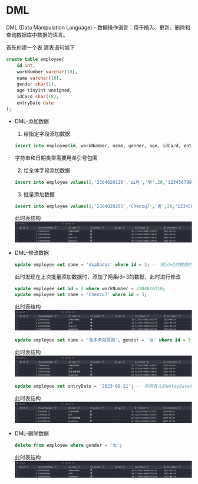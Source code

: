 # DML

DML (Data Manipulation Language) - 数据操作语言：用于插入、更新、删除和查询数据库中数据的语言。

首先创建一个表 建表语句如下
```sql
create table employee(
    id int,
    workNumber varchar(10),
    name varchar(10),
    gender char(1),
    age tinyint unsigned,
    idCard char(18),
    entryDate date
);
```
- DML-添加数据
    1. 给指定字段添加数据
    ```sql
    insert into employee(id, workNumber, name, gender, age, idCard, entryDate) values(1,'2304020117','LANSGANBS','男',20,'123456789012345678','2023-08-24');
    ```
    字符串和日期类型需要用单引号包围

    2. 给全体字段添加数据
    ```sql
    insert into employee values(2,'2304020116','山月','男',20,'123456789012345678','2023-08-24');
    ```
  
    3. 批量添加数据
    ```sql
    insert into employee values(3,'2304020205','Chenzq7','男',20,'123456789012345678','2023-08-24'),(3,'2304020210','Huangce','男',20,'123456789012345678','2023-08-24');
    ```
    此时表结构
    ![DML表结构01.png](../images/DML表结构01.png)

- DML-修改数据
    ```sql
    update employee set name = 'dsaDadas' where id = 3; -- 把id=3的数据的name修改为dsaDadas
    ```
    此时发现在上次批量添加数据时，添加了两条id=3的数据，此时进行修改
    ```sql
    update employee set id = 4 where workNumber = 2304020210;
    update employee set name = 'Chenzq7' where id = 3;
    ```
    此时表结构
    ![DML表结构02.png](../images/DML表结构02.png)
    ```sql
    update employee set name = '我本来就很困', gender = '女' where id = 3; -- 把id=3的数据的name修改为我本来就很困，gender修改为女
    ```
    此时表结构
    ![DML表结构03.png](../images/DML表结构03.png)
    ```sql
    update employee set entryDate = '2023-08-21'; -- 将所有人的enteyDate修改为2023-08-21
    ```
    此时表结构
    ![DML表结构04.png](../images/DML表结构04.png)

- DML-删除数据
    ```sql
    delete from employee where gender = '女';
    ```
    此时表结构
    ![DML表结构05.png](../images/DML表结构05.png)
    
    